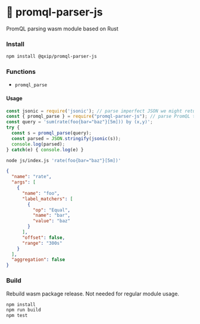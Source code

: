 # 🥇 promql-parser-js
PromQL parsing wasm module based on Rust

### Install
```bash
npm install @qxip/promql-parser-js
```

### Functions
- `promql_parse`

#### Usage
```javascript
const jsonic = require('jsonic'); // parse imperfect JSON we might return
const { promql_parse } = require("promql-parser-js"); // parse PromQL to JSON
const query = 'sum(rate(foo{bar="baz"}[5m])) by (x,y)';
try {
  const s = promql_parse(query);
  const parsed = JSON.stringify(jsonic(s));
  console.log(parsed);
} catch(e) { console.log(e) }
```

```bash
node js/index.js 'rate(foo{bar="baz"}[5m])'
```
```json
{
  "name": "rate",
  "args": [
    {
      "name": "foo",
      "label_matchers": [
        {
          "op": "Equal",
          "name": "bar",
          "value": "baz"
        }
      ],
      "offset": false,
      "range": "300s"
    }
  ],
  "aggregation": false
}
```

### Build
Rebuild wasm package release. Not needed for regular module usage.
```bash
npm install
npm run build
npm test
```
